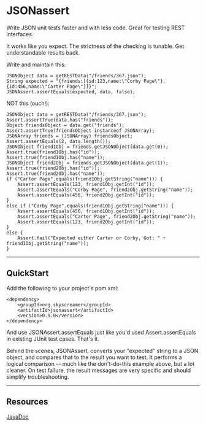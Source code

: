 JSONassert
==========

Write JSON unit tests faster and with less code.  Great for testing REST interfaces.

It works like you expect.  The strictness of the checking is tunable.  Get understandable results back.

Write and maintain this:

    JSONObject data = getRESTData("/friends/367.json");
    String expected = "{friends:[{id:123,name:\"Corby Page\"},{id:456,name:\"Carter Page\"}]}";
    JSONAssert.assertEquals(expected, data, false);

NOT this (ouch!):

    JSONObject data = getRESTData("/friends/367.json");
    Assert.assertTrue(data.has("friends"));
    Object friendsObject = data.get("friends");
    Assert.assertTrue(friendsObject instanceof JSONArray);
    JSONArray friends = (JSONArray) friendsObject;
    Assert.assertEquals(2, data.length());
    JSONObject friend1Obj = friends.getJSONObject(data.get(0));
    Assert.true(friend1Obj.has("id"));
    Assert.true(friend1Obj.has("name"));
    JSONObject friend2Obj = friends.getJSONObject(data.get(1));
    Assert.true(friend2Obj.has("id"));
    Assert.true(friend2Obj.has("name"));
    if ("Carter Page".equals(friend1Obj.getString("name"))) {
        Assert.assertEquals(123, friend1Obj.getInt("id"));
        Assert.assertEquals("Corby Page", friend2Obj.getString("name"));
        Assert.assertEquals(456, friend2Obj.getInt("id"));
    }
    else if ("Corby Page".equals(friend1Obj.getString("name"))) {
        Assert.assertEquals(456, friend1Obj.getInt("id"));
        Assert.assertEquals("Carter Page", friend2Obj.getString("name"));
        Assert.assertEquals(123, friend2Obj.getInt("id"));
    }
    else {
        Assert.fail("Expected either Carter or Corby, Got: " + friend1Obj.getString("name"));
    }

* * *

QuickStart
----------

Add the following to your project's pom.xml:

    <dependency>
        <groupId>org.skyscreamer</groupId>
        <artifactId>jsonassert</artifactId>
        <version>0.9.0</version>
    </dependency>

And use JSONAssert.assertEquals just like you'd used Assert.assertEquals in existing JUnit test cases.  That's it.

Behind the scenes, JSONAssert, converts your "expected" string to a JSON object, and compares that to the result you want to test.  It performs a logical comparison -- much like the don't-do-this example above, but a lot cleaner.  On test failure, the result messages are very specific and should simplify troubleshooting.


* * *

Resources
---------

[JavaDoc](http://skyscreamer.org/JSONassert/javadoc/)

